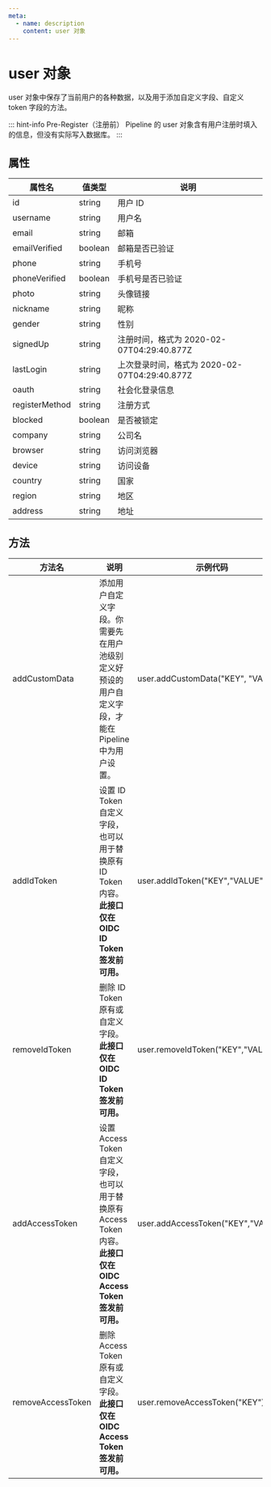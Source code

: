 ```yaml
---
meta:
  - name: description
    content: user 对象
---
```


# user 对象

<LastUpdated/>

user 对象中保存了当前用户的各种数据，以及用于添加自定义字段、自定义 token 字段的方法。

::: hint-info
Pre-Register（注册前） Pipeline 的 user 对象含有用户注册时填入的信息，但没有实际写入数据库。
:::

## 属性

| 属性名         | 值类型  | 说明                                          |
| -------------- | ------- | --------------------------------------------- |
| id             | string  | 用户 ID                                       |
| username       | string  | 用户名                                        |
| email          | string  | 邮箱                                          |
| emailVerified  | boolean | 邮箱是否已验证                                |
| phone          | string  | 手机号                                        |
| phoneVerified  | boolean | 手机号是否已验证                              |
| photo          | string  | 头像链接                                      |
| nickname       | string  | 昵称                                          |
| gender         | string  | 性别                                          |
| signedUp       | string  | 注册时间，格式为 2020-02-07T04:29:40.877Z     |
| lastLogin      | string  | 上次登录时间，格式为 2020-02-07T04:29:40.877Z |
| oauth          | string  | 社会化登录信息                                |
| registerMethod | string  | 注册方式                                      |
| blocked        | boolean | 是否被锁定                                    |
| company        | string  | 公司名                                        |
| browser        | string  | 访问浏览器                                    |
| device         | string  | 访问设备                                      |
| country        | string  | 国家                                          |
| region         | string  | 地区                                          |
| address        | string  | 地址                                          |

## 方法

| 方法名            | 说明                                                                                                              | 示例代码                           |
| ----------------- | ----------------------------------------------------------------------------------------------------------------- | ---------------------------------- |
| addCustomData     | 添加用户自定义字段。你需要先在用户池级别定义好预设的用户自定义字段，才能在 Pipeline 中为用户设置。                | user.addCustomData("KEY", "VALUE") |
| addIdToken        | 设置 ID Token 自定义字段，也可以用于替换原有 ID Token 内容。**此接口仅在 OIDC ID Token 签发前可用。**             | user.addIdToken("KEY","VALUE")     |
| removeIdToken     | 删除 ID Token 原有或自定义字段。**此接口仅在 OIDC ID Token 签发前可用。**                                         | user.removeIdToken("KEY","VALUE")  |
| addAccessToken    | 设置 Access Token 自定义字段，也可以用于替换原有 Access Token 内容。**此接口仅在 OIDC Access Token 签发前可用。** | user.addAccessToken("KEY","VALUE") |
| removeAccessToken | 删除 Access Token 原有或自定义字段。**此接口仅在 OIDC Access Token 签发前可用。**                                 | user.removeAccessToken("KEY")      |

